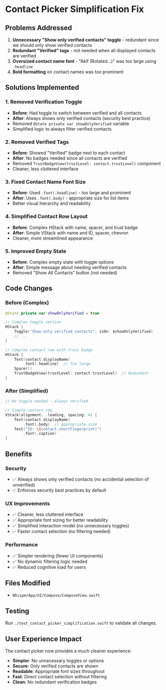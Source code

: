 # Contact Picker Simplification Fix

## Problems Addressed

1. **Unnecessary "Show only verified contacts" toggle** - redundant since we should only show verified contacts
2. **Redundant "Verified" tags** - not needed when all displayed contacts are verified
3. **Oversized contact name font** - "Akif (Rotated...)" was too large using `.headline`
4. **Bold formatting** on contact names was too prominent

## Solutions Implemented

### 1. Removed Verification Toggle
- **Before**: Had toggle to switch between verified and all contacts
- **After**: Always shows only verified contacts (security best practice)
- Removed `@State private var showOnlyVerified` variable
- Simplified logic to always filter verified contacts

### 2. Removed Verified Tags
- **Before**: Showed "Verified" badge next to each contact
- **After**: No badges needed since all contacts are verified
- Removed `TrustBadgeView(trustLevel: contact.trustLevel)` component
- Cleaner, less cluttered interface

### 3. Fixed Contact Name Font Size
- **Before**: Used `.font(.headline)` - too large and prominent
- **After**: Uses `.font(.body)` - appropriate size for list items
- Better visual hierarchy and readability

### 4. Simplified Contact Row Layout
- **Before**: Complex HStack with name, spacer, and trust badge
- **After**: Simple VStack with name and ID, spacer, chevron
- Cleaner, more streamlined appearance

### 5. Improved Empty State
- **Before**: Complex empty state with toggle options
- **After**: Simple message about needing verified contacts
- Removed "Show All Contacts" button (not needed)

## Code Changes

### Before (Complex)
```swift
@State private var showOnlyVerified = true

// Complex toggle section
HStack {
    Toggle("Show only verified contacts", isOn: $showOnlyVerified)
    // ...
}

// Complex contact row with trust badge
HStack {
    Text(contact.displayName)
        .font(.headline)  // Too large
    Spacer()
    TrustBadgeView(trustLevel: contact.trustLevel)  // Redundant
}
```

### After (Simplified)
```swift
// No toggle needed - always verified

// Simple contact row
VStack(alignment: .leading, spacing: 4) {
    Text(contact.displayName)
        .font(.body)  // Appropriate size
    Text("ID: \(contact.shortFingerprint)")
        .font(.caption)
}
```

## Benefits

### Security
- ✅ Always shows only verified contacts (no accidental selection of unverified)
- ✅ Enforces security best practices by default

### UX Improvements
- ✅ Cleaner, less cluttered interface
- ✅ Appropriate font sizing for better readability
- ✅ Simplified interaction model (no unnecessary toggles)
- ✅ Faster contact selection (no filtering needed)

### Performance
- ✅ Simpler rendering (fewer UI components)
- ✅ No dynamic filtering logic needed
- ✅ Reduced cognitive load for users

## Files Modified
- `WhisperApp/UI/Compose/ComposeView.swift`

## Testing
Run `./test_contact_picker_simplification.swift` to validate all changes.

## User Experience Impact
The contact picker now provides a much cleaner experience:
- **Simpler**: No unnecessary toggles or options
- **Secure**: Only verified contacts are shown
- **Readable**: Appropriate font sizes throughout
- **Fast**: Direct contact selection without filtering
- **Clean**: No redundant verification badges